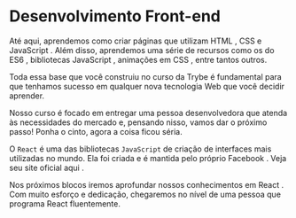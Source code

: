 # Desenvolvimento Front-end

Até aqui, aprendemos como criar páginas que utilizam HTML , CSS e JavaScript . Além disso, aprendemos uma série de recursos como os do ES6 , bibliotecas JavaScript , animações em CSS , entre tantos outros.

Toda essa base que você construiu no curso da Trybe é fundamental para que tenhamos sucesso em qualquer nova tecnologia Web que você decidir aprender.

Nosso curso é focado em entregar uma pessoa desenvolvedora que atenda às necessidades do mercado e, pensando nisso, vamos dar o próximo passo! Ponha o cinto, agora a coisa ficou séria.

O `React` é uma das bibliotecas `JavaScript` de criação de interfaces mais utilizadas no mundo. Ela foi criada e é mantida pelo próprio Facebook . Veja seu site oficial aqui .

Nos próximos blocos iremos aprofundar nossos conhecimentos em React . Com muito esforço e dedicação, chegaremos no nível de uma pessoa que programa React fluentemente.
